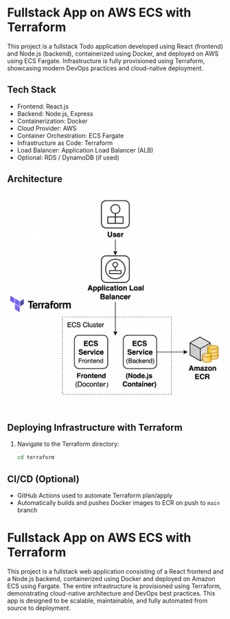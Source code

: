# Fullstack App on AWS ECS with Terraform

This project is a fullstack Todo application developed using React (frontend) and Node.js (backend), containerized using Docker, and deployed on AWS using ECS Fargate. Infrastructure is fully provisioned using Terraform, showcasing modern DevOps practices and cloud-native deployment.

## Tech Stack

- Frontend: React.js
- Backend: Node.js, Express
- Containerization: Docker
- Cloud Provider: AWS
- Container Orchestration: ECS Fargate
- Infrastructure as Code: Terraform
- Load Balancer: Application Load Balancer (ALB)
- Optional: RDS / DynamoDB (if used)

## Architecture

![Architecture Diagram](./architecture.png)


## Deploying Infrastructure with Terraform

1. Navigate to the Terraform directory:
   ```bash
   cd terraform


## CI/CD (Optional)

- GitHub Actions used to automate Terraform plan/apply
- Automatically builds and pushes Docker images to ECR on push to `main` branch

# Fullstack App on AWS ECS with Terraform

This project is a fullstack web application consisting of a React frontend and a Node.js backend, containerized using Docker and deployed on Amazon ECS using Fargate. The entire infrastructure is provisioned using Terraform, demonstrating cloud-native architecture and DevOps best practices. This app is designed to be scalable, maintainable, and fully automated from source to deployment.
